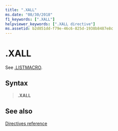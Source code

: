 ```yaml
---
title: ".XALL"
ms.date: "08/30/2018"
f1_keywords: [".XALL"]
helpviewer_keywords: [".XALL directive"]
ms.assetid: b2d851dd-f79e-46c6-825d-1938b8487e8c
---
```

# .XALL

See [.LISTMACRO](../../assembler/masm/dot-listmacro.md).

## Syntax

> **.XALL**

## See also

[Directives reference](directives-reference.md)
